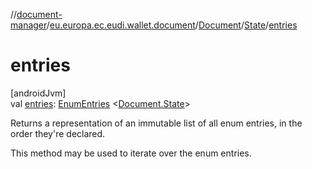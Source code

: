 //[document-manager](../../../../index.md)/[eu.europa.ec.eudi.wallet.document](../../index.md)/[Document](../index.md)/[State](index.md)/[entries](entries.md)

# entries

[androidJvm]\
val [entries](entries.md): [EnumEntries](https://kotlinlang.org/api/latest/jvm/stdlib/kotlin.enums/-enum-entries/index.html)
&lt;[Document.State](index.md)&gt;

Returns a representation of an immutable list of all enum entries, in the order they're declared.

This method may be used to iterate over the enum entries.
